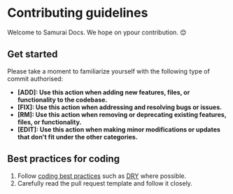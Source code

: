 # Contributing guidelines

Welcome to Samurai Docs. We hope on ypour contribution. 😊

## Get started
Please take a moment to familiarize yourself with the following type of commit authorised:

* **[ADD]: Use this action when adding new features, files, or functionality to the codebase.**
* **[FIX]: Use this action when addressing and resolving bugs or issues.**
* **[RM]: Use this action when removing or deprecating existing features, files, or functionality.**
* **[EDIT]: Use this action when making minor modifications or updates that don\'t fit under the other categories.**

## Best practices for coding
1. Follow [coding best practices](https://en.wikipedia.org/wiki/Coding_best_practices) such as [DRY](https://en.wikipedia.org/wiki/Don%27t_repeat_yourself) where possible.
2. Carefully read the pull request template and follow it closely.

